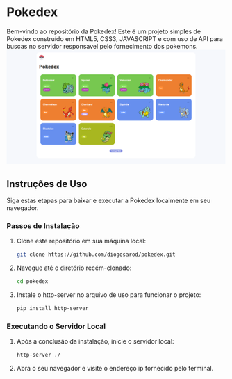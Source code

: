 # Pokedex

Bem-vindo ao repositório da Pokedex! Este é um projeto simples de Pokedex construído em HTML5, CSS3, JAVASCRIPT e com uso de API para buscas no servidor responsavel pelo fornecimento dos pokemons.
<img src="/pokedexScreen.png" alt="Pokedex Screen / Imagem">

## Instruções de Uso

Siga estas etapas para baixar e executar a Pokedex localmente em seu navegador.

### Passos de Instalação

1. Clone este repositório em sua máquina local:

    ```bash
    git clone https://github.com/diogosarod/pokedex.git
    ```

2. Navegue até o diretório recém-clonado:

    ```bash
    cd pokedex
    ```

3. Instale o http-server no arquivo de uso para funcionar o projeto:

    ```bash
    pip install http-server
    ```

### Executando o Servidor Local

1. Após a conclusão da instalação, inicie o servidor local:

    ```bash
    http-server ./
    ```

2. Abra o seu navegador e visite o endereço ip fornecido pelo terminal.
